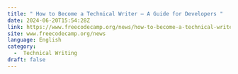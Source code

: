 ```yaml
---
title: " How to Become a Technical Writer – A Guide for Developers "
date: 2024-06-20T15:54:28Z
link: https://www.freecodecamp.org/news/how-to-become-a-technical-writer-guide-for-devs/?utm_medium=RSS&utm_source=news.12bit.vn
site: www.freecodecamp.org/news
language: English
category:
  -  Technical Writing 
draft: false
---
```

